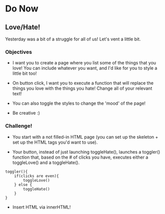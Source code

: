 # Do Now

## Love/Hate!

Yesterday was a bit of a struggle for all of us!  Let's vent a little bit. 

### Objectives

- I want you to create a page where you list some of the things that you love!  You can include whatever you want, and I'd like for you to style a little bit too!

- On button click, I want you to execute a function that will replace the things you love with the things you hate!  Change all of your relevant text!

- You can also toggle the styles to change the 'mood' of the page! 

- Be creative :)

### Challenge!

- You start with a not filled-in HTML page (you can set up the skeleton + set up the HTML tags you'd want to use).  

- Your button, instead of just launching toggleHate(), launches a toggler() function that, based on the # of clicks you have, executes either a toggleLove() and a toggleHate().  

```
toggler(){
	if(clicks are even){
		toggleLove()
	} else {
		toggleHate()
	}
}
```

- Insert HTML via innerHTML!
